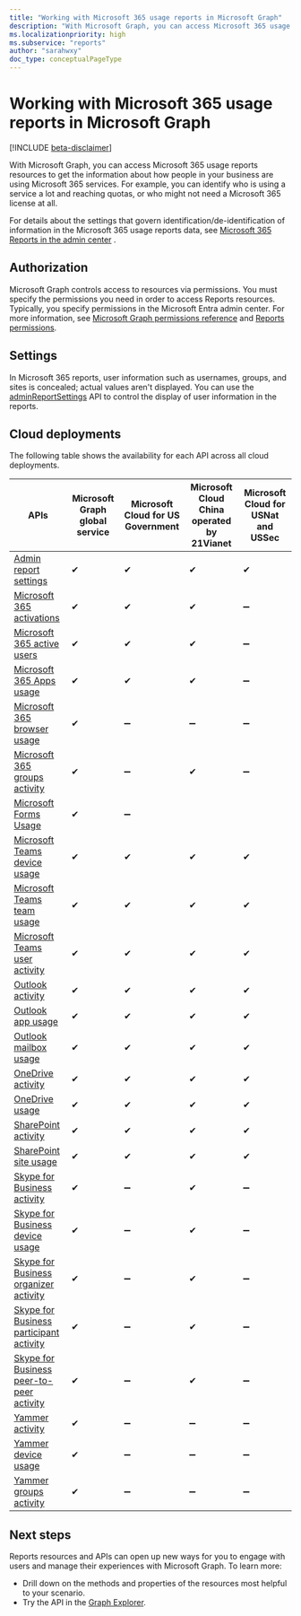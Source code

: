 ```yaml
---
title: "Working with Microsoft 365 usage reports in Microsoft Graph"
description: "With Microsoft Graph, you can access Microsoft 365 usage reports resources to get the information about how people in your business are using Microsoft 365 services. For example, you can identify who is using a service a lot and reaching quotas, or who may not need a Microsoft 365 license at all."
ms.localizationpriority: high
ms.subservice: "reports"
author: "sarahwxy"
doc_type: conceptualPageType
---
```


# Working with Microsoft 365 usage reports in Microsoft Graph

[!INCLUDE [beta-disclaimer](../../includes/beta-disclaimer.md)]

With Microsoft Graph, you can access Microsoft 365 usage reports resources to get the information about how people in your business are using Microsoft 365 services. For example, you can identify who is using a service a lot and reaching quotas, or who might not need a Microsoft 365 license at all. 

For details about the settings that govern identification/de-identification of information in the Microsoft 365 usage reports data, see [Microsoft 365 Reports in the admin center](/microsoft-365/admin/activity-reports/activity-reports) .

## Authorization

Microsoft Graph controls access to resources via permissions. You must specify the permissions you need in order to access Reports resources. Typically, you specify permissions in the Microsoft Entra admin center. For more information, see [Microsoft Graph permissions reference](/graph/permissions-reference) and [Reports permissions](/graph/permissions-reference#reports-permissions).

## Settings

In Microsoft 365 reports, user information such as usernames, groups, and sites is concealed; actual values aren't displayed. You can use the [adminReportSettings](../resources/adminreportsettings.md) API to control the display of user information in the reports.

## Cloud deployments

The following table shows the availability for each API across all cloud deployments.

| APIs                                                         | Microsoft Graph global service | **Microsoft Cloud for US Government** | **Microsoft Cloud China operated by 21Vianet** | **Microsoft Cloud for USNat and USSec** |
| ------------------------------------------------------------ | ------------------------------ | ------------------------------------- | ---------------------------------------------- | --------------------------- |
| [Admin report settings](../resources/adminreportsettings.md) | ✔                              | ✔                                     | ✔                                              |  ✔                              |
| [Microsoft 365 activations](../resources/reportroot.md#office-365-activations-reports) | ✔ | ✔ | ✔ | ➖ | 
| [Microsoft 365 active users](../resources/reportroot.md#office-365-active-users-reports)| ✔ | ✔ | ✔ | ➖ | 
| [Microsoft 365 Apps usage](../resources/reportroot.md#microsoft-365-apps-usage-report) | ✔                              | ✔                                     | ✔                                              |  ➖                              |
| [Microsoft 365 browser usage](../resources/reportroot.md#microsoft-365-browser-usage-report) | ✔                              | ➖                                     | ➖                                              |  ➖                              |
| [Microsoft 365 groups activity](../resources/reportroot.md#office-365-groups-activity-reports) | ✔                              | ➖                                     | ✔                                              |  ➖                              |
| [Microsoft Forms Usage](../resources/reportroot.md#microsoft-forms-usage-reports) | ✔                              | ➖                                     |
| [Microsoft Teams device usage](../resources/reportroot.md#microsoft-teams-device-usage-reports) | ✔                              | ✔                                     | ✔                                              |  ✔                              |
| [Microsoft Teams team usage](../resources/reportroot.md#microsoft-teams-team-usage-reports) | ✔                              | ✔                                     | ✔                                              |  ✔                              |
| [Microsoft Teams user activity](../resources/reportroot.md#microsoft-teams-user-activity-reports) | ✔                              | ✔                                     | ✔                                              |  ✔                              |
| [Outlook activity](../resources/reportroot.md#email-activity-reports) | ✔                              | ✔                                     | ✔                                              |  ✔                              |
| [Outlook app usage](../resources/reportroot.md#email-app-usage-reports) | ✔                              | ✔                                     | ✔                                              |  ✔                              |
| [Outlook mailbox usage](../resources/reportroot.md#mailbox-usage-reports) | ✔                              | ✔                                     | ✔                                              |  ✔                              |
| [OneDrive activity](../resources/reportroot.md#onedrive-activity-reports) | ✔                              | ✔                                     | ✔                                              |  ✔                              |
| [OneDrive usage](../resources/reportroot.md#onedrive-usage-reports) | ✔                              | ✔                                     | ✔                                              |  ✔                              |
| [SharePoint activity](../resources/reportroot.md#sharepoint-activity-reports) | ✔                              | ✔                                     | ✔                                              |  ✔                              |
| [SharePoint site usage](../resources/reportroot.md#sharepoint-site-usage-reports) | ✔                              | ✔                                     | ✔                                              |  ✔                              |
| [Skype for Business activity](../resources/reportroot.md#skype-for-business-activity-reports) | ✔                              | ➖                                     | ✔                                              |  ➖                              |
| [Skype for Business device usage](../resources/reportroot.md#skype-for-business-device-usage-reports) | ✔                              | ➖                                     | ✔                                              |  ➖                              |
| [Skype for Business organizer activity](../resources/reportroot.md#skype-for-business-organizer-activity-reports) | ✔                              | ➖                                     | ✔                                              |  ➖                              |
| [Skype for Business participant activity](../resources/reportroot.md#skype-for-business-participant-activity-reports) | ✔                              | ➖                                     | ✔                                              |  ➖                             |
| [Skype for Business peer-to-peer activity](../resources/reportroot.md#skype-for-business-peer-to-peer-activity) | ✔                              | ➖                                     | ✔                                              |  ➖                              |
| [Yammer activity](../resources/reportroot.md#yammer-activity-reports) | ✔                              | ➖                                     | ➖                                              |  ➖                              |
| [Yammer device usage](../resources/reportroot.md#yammer-device-usage-reports) | ✔                              | ➖                                     | ➖                                              |  ➖                              |
| [Yammer groups activity](../resources/reportroot.md#yammer-groups-activity-reports) | ✔                              | ➖                                     | ➖                                              |  ➖                              |

## Next steps

Reports resources and APIs can open up new ways for you to engage with users and manage their experiences with Microsoft Graph. To learn more:

- Drill down on the methods and properties of the resources most helpful to your scenario.
- Try the API in the [Graph Explorer](https://developer.microsoft.com/graph/graph-explorer).
